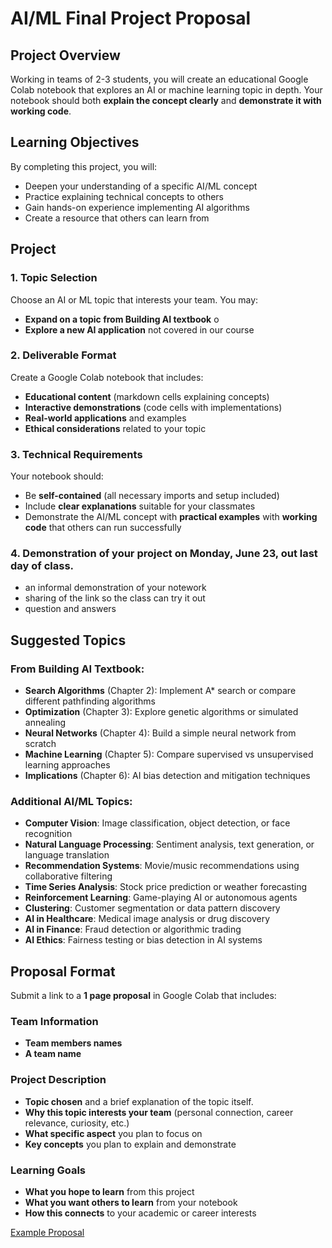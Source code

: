 # AI/ML Final Project Proposal

## Project Overview

Working in teams of 2-3 students, you will create an educational Google Colab notebook that explores an AI or machine learning topic in depth. Your notebook should both **explain the concept clearly** and **demonstrate it with working code**.

## Learning Objectives

By completing this project, you will:
- Deepen your understanding of a specific AI/ML concept
- Practice explaining technical concepts to others
- Gain hands-on experience implementing AI algorithms
- Create a resource that others can learn from

## Project

### 1. Topic Selection
Choose an AI or ML topic that interests your team. You may:
- **Expand on a topic from Building AI textbook** o
- **Explore a new AI application** not covered in our course 

### 2. Deliverable Format
Create a Google Colab notebook that includes:
- **Educational content** (markdown cells explaining concepts)
- **Interactive demonstrations** (code cells with implementations)
- **Real-world applications** and examples
- **Ethical considerations** related to your topic

### 3. Technical Requirements
Your notebook should:
- Be **self-contained** (all necessary imports and setup included)
- Include **clear explanations** suitable for your classmates
- Demonstrate the AI/ML concept with **practical examples** with **working code** that others can run successfully

### 4. Demonstration of your project on Monday, June 23, out last day of class.
- an informal demonstration of your notework
- sharing of the link so the class can try it out
- question and answers

## Suggested Topics

### From Building AI Textbook:
- **Search Algorithms** (Chapter 2): Implement A* search or compare different pathfinding algorithms
- **Optimization** (Chapter 3): Explore genetic algorithms or simulated annealing
- **Neural Networks** (Chapter 4): Build a simple neural network from scratch
- **Machine Learning** (Chapter 5): Compare supervised vs unsupervised learning approaches
- **Implications** (Chapter 6): AI bias detection and mitigation techniques

### Additional AI/ML Topics:
- **Computer Vision**: Image classification, object detection, or face recognition
- **Natural Language Processing**: Sentiment analysis, text generation, or language translation
- **Recommendation Systems**: Movie/music recommendations using collaborative filtering
- **Time Series Analysis**: Stock price prediction or weather forecasting
- **Reinforcement Learning**: Game-playing AI or autonomous agents
- **Clustering**: Customer segmentation or data pattern discovery
- **AI in Healthcare**: Medical image analysis or drug discovery
- **AI in Finance**: Fraud detection or algorithmic trading
- **AI Ethics**: Fairness testing or bias detection in AI systems

## Proposal Format

Submit a link to a **1 page proposal** in Google Colab that includes:

### Team Information
- **Team members names**
- **A team name**

### Project Description
- **Topic chosen** and a brief explanation of the topic itself.
- **Why this topic interests your team** (personal connection, career relevance, curiosity, etc.)
- **What specific aspect** you plan to focus on
- **Key concepts** you plan to explain and demonstrate

### Learning Goals
- **What you hope to learn** from this project
- **What you want others to learn** from your notebook
- **How this connects** to your academic or career interests

[Example Proposal](https://colab.research.google.com/drive/1ebBqtQYsWs-wBeH-OKWxXx4XlG_T8UAj?usp=sharing)
